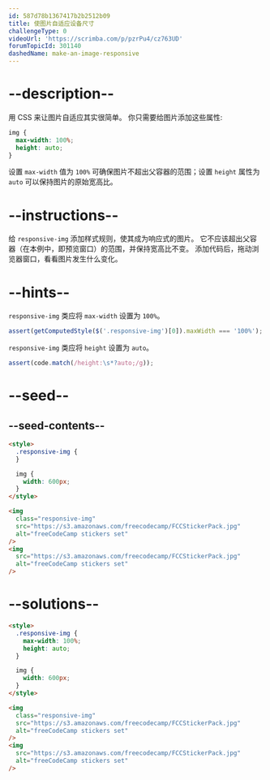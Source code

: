 ```yaml
---
id: 587d78b1367417b2b2512b09
title: 使图片自适应设备尺寸
challengeType: 0
videoUrl: 'https://scrimba.com/p/pzrPu4/cz763UD'
forumTopicId: 301140
dashedName: make-an-image-responsive
---
```


# --description--

用 CSS 来让图片自适应其实很简单。 你只需要给图片添加这些属性:

```css
img {
  max-width: 100%;
  height: auto;
}
```

设置 `max-width` 值为 `100%` 可确保图片不超出父容器的范围；设置 `height` 属性为 `auto` 可以保持图片的原始宽高比。

# --instructions--

给 `responsive-img` 添加样式规则，使其成为响应式的图片。 它不应该超出父容器（在本例中，即预览窗口）的范围，并保持宽高比不变。 添加代码后，拖动浏览器窗口，看看图片发生什么变化。

# --hints--

`responsive-img` 类应将 `max-width` 设置为 `100%`。

```js
assert(getComputedStyle($('.responsive-img')[0]).maxWidth === '100%');
```

`responsive-img` 类应将 `height` 设置为 `auto`。

```js
assert(code.match(/height:\s*?auto;/g));
```

# --seed--

## --seed-contents--

```html
<style>
  .responsive-img {
  }

  img {
    width: 600px;
  }
</style>

<img
  class="responsive-img"
  src="https://s3.amazonaws.com/freecodecamp/FCCStickerPack.jpg"
  alt="freeCodeCamp stickers set"
/>
<img
  src="https://s3.amazonaws.com/freecodecamp/FCCStickerPack.jpg"
  alt="freeCodeCamp stickers set"
/>
```

# --solutions--

```html
<style>
  .responsive-img {
    max-width: 100%;
    height: auto;
  }

  img {
    width: 600px;
  }
</style>

<img
  class="responsive-img"
  src="https://s3.amazonaws.com/freecodecamp/FCCStickerPack.jpg"
  alt="freeCodeCamp stickers set"
/>
<img
  src="https://s3.amazonaws.com/freecodecamp/FCCStickerPack.jpg"
  alt="freeCodeCamp stickers set"
/>
```
